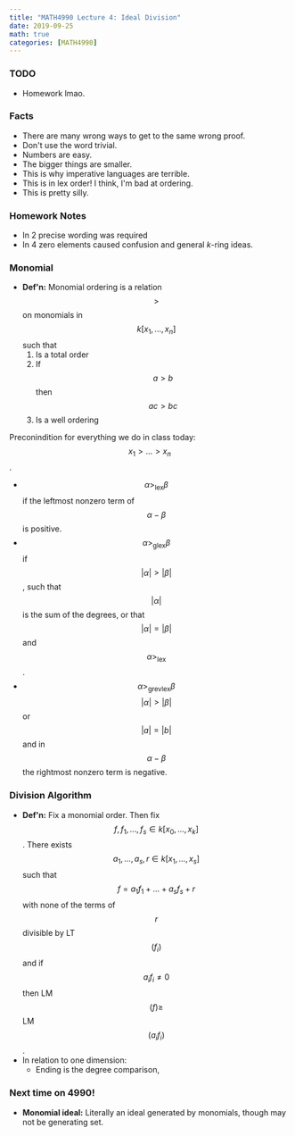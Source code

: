 ```yaml
---
title: "MATH4990 Lecture 4: Ideal Division"
date: 2019-09-25
math: true
categories: [MATH4990]
---
```


### TODO

- Homework lmao.

### Facts

- There are many wrong ways to get to the same wrong proof.
- Don't use the word trivial.
- Numbers are easy.
- The bigger things are smaller.
- This is why imperative languages are terrible.
- This is in lex order! I think, I'm bad at ordering.
- This is pretty silly.

### Homework Notes

- In 2 precise wording was required
- In 4 zero elements caused confusion and general *k*-ring ideas.

### Monomial

- **Def'n:** Monomial ordering is a relation $$>$$ on monomials in $$k[x_1,...,x_n]$$ such that 
    1. Is a total order
    1. If $$a>b$$ then $$ac>bc$$
    1. Is a well ordering

Preconindition for everything we do in class today: $$x_1>\dots>x_n$$. 

- $$\alpha>_{\text{lex}}\beta$$ if the leftmost nonzero term of $$\alpha - \beta$$ is positive.
- $$\alpha>_{\text{glex}}\beta$$ if $$|\alpha|>|\beta|$$, such that $$|\alpha|$$ is the sum of the degrees, or that $$|\alpha|=|\beta|$$ and $$\alpha>_{\text{lex}}$$.
- $$\alpha>_{\text{grevlex}}\beta$$ $$|\alpha|>|\beta|$$ or $$|a|=|b|$$ and in $$\alpha - \beta$$ the rightmost nonzero term is negative. 

### Division Algorithm

- **Def'n:** Fix a monomial order. Then fix $$f, f_1,\dots,f_s\in k[x_0,\dots,x_k]$$. There exists $$a_1,\dots,a_s, r\in k[x_1,\dots,x_s]$$ such that $$f=a_1f_1+\dots+a_sf_s+r$$ with none of the terms of $$r$$ divisible by LT$$(f_i)$$ and if $$a_if_i\neq 0$$ then LM$$(f)\geq$$LM$$(a_if_i)$$.
- In relation to one dimension:
    - Ending is the degree comparison,
    
### Next time on 4990!

- **Monomial ideal:** Literally an ideal generated by monomials, though may not be generating set. 
